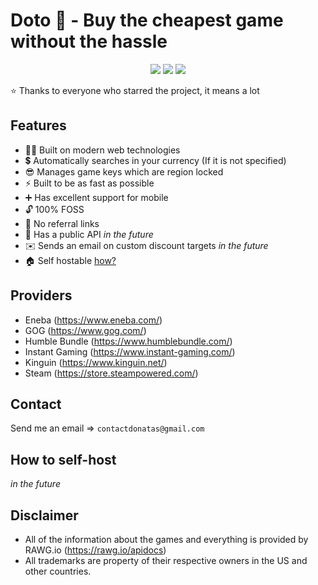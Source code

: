 # Doto 🤑 - Buy the cheapest game without the hassle

<div align="center">

<img src="https://img.shields.io/github/stars/Tronikelis/doto?style=for-the-badge" /> <img src="https://img.shields.io/badge/unofficial-100%25-blue?style=for-the-badge" /> <img src="https://img.shields.io/uptimerobot/status/m790997737-7266ed58ec88497ab98dcbac?style=for-the-badge" />

</div>

⭐ Thanks to everyone who starred the project, it means a lot

## Features

-   👨‍💻 Built on modern web technologies
-   💲 Automatically searches in your currency (If it is not specified)
-   😎 Manages game keys which are region locked
-   ⚡ Built to be as fast as possible
-   ➕ Has excellent support for mobile
-   🔓 100% FOSS
-   🤑 No referral links
-   🦾 Has a public API _in the future_
-   ✉️ Sends an email on custom discount targets _in the future_
-   🏠 Self hostable [how?](#how-to-self-host)

## Providers

-   Eneba (https://www.eneba.com/)
-   GOG (https://www.gog.com/)
-   Humble Bundle (https://www.humblebundle.com/)
-   Instant Gaming (https://www.instant-gaming.com/)
-   Kinguin (https://www.kinguin.net/)
-   Steam (https://store.steampowered.com/)

## Contact

Send me an email => `contactdonatas@gmail.com`

## How to self-host

_in the future_

## Disclaimer

-   All of the information about the games and everything is provided by RAWG.io (https://rawg.io/apidocs)
-   All trademarks are property of their respective owners in the US and other countries.
